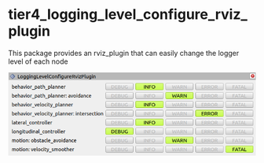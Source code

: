 # tier4_logging_level_configure_rviz_plugin

This package provides an rviz_plugin that can easily change the logger level of each node

![tier4_logging_level_configure_rviz_plugin](tier4_logging_level_configure_rviz_plugin.png)
